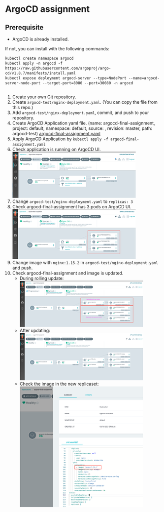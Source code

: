 # ArgoCD assignment

## Prerequisite

- ArgoCD is already installed.

If not, you can install with the following commands:

```
kubectl create namespace argocd
kubectl apply -n argocd -f https://raw.githubusercontent.com/argoproj/argo-cd/v1.8.7/manifests/install.yaml
kubectl expose deployment argocd-server --type=NodePort --name=argocd-server-node-port --target-port=8080 --port=30080 -n argocd
```

##

1. Create your own Git repository.
1. Create `argocd-test/nginx-deployment.yaml`. (You can copy the file from this repo.)
1. Add `argocd-test/nginx-deployment.yaml`, commit, and push to your repository.
1. Create ArgoCD Application yaml file. (name: argocd-final-assignment, project: default, namespace: default, source: <your git repository>, revision: master, path: argocd-test) [argocd-final-assignment.yaml]()
1. Apply ArgoCD Application by `kubectl apply -f argocd-final-assignment.yaml`
1. Check application is running on ArgoCD UI.
    <img src="argocd-final-assignment-01.png" width="400"/>
1. Change `argocd-test/nginx-deployment.yaml` to `replicas: 3`
1. Check argocd-final-assignment has 3 pods on ArgoCD UI.
    <img src="argocd-final-assignment-02.png" width="400"/>
1. Change image with `nginx:1.15.2` in `argocd-test/nginx-deployment.yaml` and push.
1. Check argocd-final-assignment and image is updated.
    - During rolling update:
        <img src="argocd-final-assignment-03.png" width="400"/>
    - After updating:
        <img src="argocd-final-assignment-04.png" width="400"/>
    - Check the image in the new replicaset:
        <img src="argocd-final-assignment-05.png" width="400"/>
